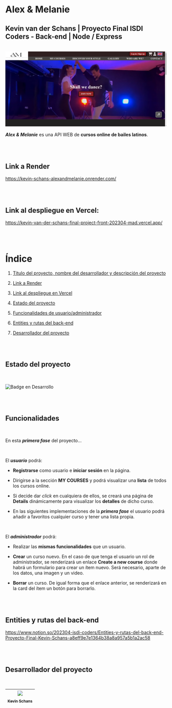 # Alex & Melanie

## Kevin van der Schans | Proyecto Final ISDI Coders - Back-end | Node / Express
<br>



<img src="/public/readme-photo.png" alt="Alex & Melanie Home image" width="1200">

<br>

**_Alex & Melanie_** es una API WEB de **cursos online de bailes latinos**.

<br>
<br>

## Link a Render

https://kevin-schans-alexandmelanie.onrender.com/

<br>
<br>

## Link al despliegue en Vercel:

https://kevin-van-der-schans-final-project-front-202304-mad.vercel.app/

<br>
<br>

# Índice

1. [Título del proyecto, nombre del desarrollador y descripción del proyecto](#alex--melanie)

2. [Link a Render](#link-a-render)

3. [Link al despliegue en Vercel](#link-al-despliegue-en-vercel)

4. [Estado del proyecto](#estado-del-proyecto)

5. [Funcionalidades de usuario/administrador](#funcionalidades)

6. [Entities y rutas del back-end](#entities-y-rutas-del-back-end)

7. [Desarrollador del proyecto](#desarrollador-del-proyecto)


<br>
<br>

## Estado del proyecto

<br>

![Badge en Desarrollo](https://img.shields.io/badge/STATUS-EN%20DESARROLLO-red)

<br>
<br>

## Funcionalidades

<br>

En esta ***primera fase*** del proyecto...

<br>

El ***usuario*** podrá:

- **Registrarse** como usuario e **iniciar sesión** en la página.

- Dirigirse a la sección **MY COURSES** y podrá visualizar una **lista** de todos los cursos online.

- Si decide dar *click* en cualquiera de ellos, se creará una página de **Details** dinámicamente para visualizar los **detalles** de dicho curso.

- En las siguientes implementaciones de la ***primera fase*** el usuario podrá añadir a favoritos cualquier curso y tener una lista propia.

<br>

El ***administrador*** podrá:

- Realizar las **mismas funcionalidades** que un usuario.

- **Crear** un curso nuevo. En el caso de que tenga el usuario un rol de administrador, se renderizará un enlace **Create a new course** donde habrá un formulario para crear un ítem nuevo. Será necesario, aparte de los datos, una imagen y un video.

- **Borrar** un curso. De igual forma que el enlace anterior, se renderizará en la card del ítem un botón para borrarlo.

<br>
<br>


## Entities y rutas del back-end

https://www.notion.so/202304-isdi-coders/Entities-y-rutas-del-back-end-Proyecto-Final-Kevin-Schans-a8eff9e7e1364b38a8a957a5b1a2ac58

<br>
<br>

## Desarrollador del proyecto

<br>

| [<img src="https://avatars.githubusercontent.com/u/122877560?v=4" width=115><br><sub>Kevin Schans</sub>](https://github.com/KevinVanDerSchans) |
:------------------------------------------------------------------------------------------------------------------------------------------: |
